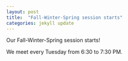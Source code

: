 ```yaml
---
layout: post
title:  "Fall-Winter-Spring session starts"
categories: jekyll update
---
```

Our Fall-Winter-Spring session starts!

We meet every Tuesday from 6:30 to 7:30 PM.
